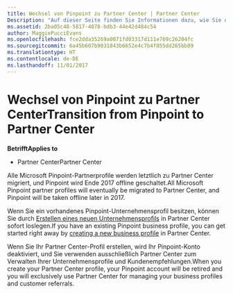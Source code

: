```yaml
---
title: Wechsel von Pinpoint zu Partner Center | Partner Center
Description: "Auf dieser Seite finden Sie Informationen dazu, wie Sie den Wechsel von Pinpoint zu Partner Center durchführen."
ms.assetid: 2ba05c48-5817-4078-bdb3-44e42d484c54
author: MaggiePucciEvans
ms.openlocfilehash: fce2dda35269a0071fd03317d111e769c26204fc
ms.sourcegitcommit: 6a45b607b9031843b6652e4c7b4f055dd265bb89
ms.translationtype: HT
ms.contentlocale: de-DE
ms.lasthandoff: 11/01/2017
---
```

# <a name="transition-from-pinpoint-to-partner-center"></a><span data-ttu-id="308d2-103">Wechsel von Pinpoint zu Partner Center</span><span class="sxs-lookup"><span data-stu-id="308d2-103">Transition from Pinpoint to Partner Center</span></span>

**<span data-ttu-id="308d2-104">Betrifft</span><span class="sxs-lookup"><span data-stu-id="308d2-104">Applies to</span></span>**

-  <span data-ttu-id="308d2-105">Partner Center</span><span class="sxs-lookup"><span data-stu-id="308d2-105">Partner Center</span></span>

<span data-ttu-id="308d2-106">Alle Microsoft Pinpoint-Partnerprofile werden letztlich zu Partner Center migriert, und Pinpoint wird Ende 2017 offline geschaltet.</span><span class="sxs-lookup"><span data-stu-id="308d2-106">All Microsoft Pinpoint partner profiles will eventually be migrated to Partner Center, and Pinpoint will be taken offline later in 2017.</span></span> 

<span data-ttu-id="308d2-107">Wenn Sie ein vorhandenes Pinpoint-Unternehmensprofil besitzen, können Sie durch [Erstellen eines neuen Unternehmensprofils](create-a-marketing-profile.md) in Partner Center sofort loslegen.</span><span class="sxs-lookup"><span data-stu-id="308d2-107">If you have an existing Pinpoint business profile, you can get started right away by [creating a new business profile](create-a-marketing-profile.md) in Partner Center.</span></span>

<span data-ttu-id="308d2-108">Wenn Sie Ihr Partner Center-Profil erstellen, wird Ihr Pinpoint-Konto deaktiviert, und Sie verwenden ausschließlich Partner Center zum Verwalten Ihrer Unternehmensprofile und Kundenempfehlungen.</span><span class="sxs-lookup"><span data-stu-id="308d2-108">When you create your Partner Center profile, your Pinpoint account will be retired and you will exclusively use Partner Center for managing your business profiles and customer referrals.</span></span>